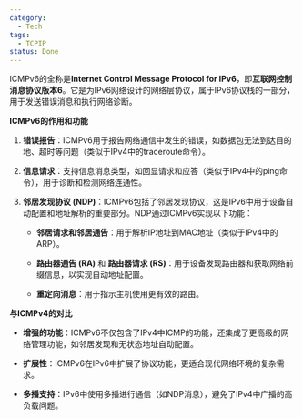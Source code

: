 ```yaml
---
category:
  - Tech
tags:
  - TCPIP
status: Done
---
```

ICMPv6的全称是**Internet Control Message Protocol for IPv6**，即**互联网控制消息协议版本6**。它是为IPv6网络设计的网络层协议，属于IPv6协议栈的一部分，用于发送错误消息和执行网络诊断。

**ICMPv6的作用和功能**

1. **错误报告**：ICMPv6用于报告网络通信中发生的错误，如数据包无法到达目的地、超时等问题（类似于IPv4中的traceroute命令）。

2. **信息请求**：支持信息消息类型，如回显请求和应答（类似于IPv4中的ping命令），用于诊断和检测网络连通性。

3. **邻居发现协议 (NDP)**：ICMPv6包括了邻居发现协议，这是IPv6中用于设备自动配置和地址解析的重要部分。NDP通过ICMPv6实现以下功能：

    - **邻居请求和邻居通告**：用于解析IP地址到MAC地址（类似于IPv4中的ARP）。
    
    - **路由器通告 (RA)** 和 **路由器请求 (RS)**：用于设备发现路由器和获取网络前缀信息，以实现自动地址配置。
    
    - **重定向消息**：用于指示主机使用更有效的路由。


**与ICMPv4的对比**

- **增强的功能**：ICMPv6不仅包含了IPv4中ICMP的功能，还集成了更高级的网络管理功能，如邻居发现和无状态地址自动配置。

- **扩展性**：ICMPv6在IPv6中扩展了协议功能，更适合现代网络环境的复杂需求。

- **多播支持**：IPv6中使用多播进行通信（如NDP消息），避免了IPv4中广播的高负载问题。

  
